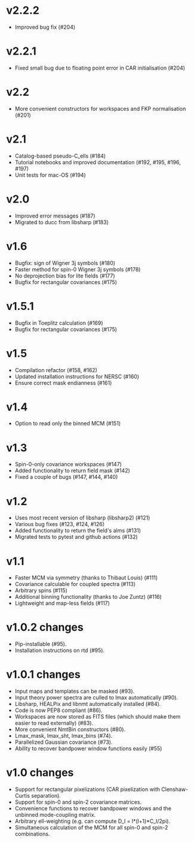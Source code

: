 # v2.2.2
- Improved bug fix (#204)

# v2.2.1
- Fixed small bug due to floating point error in CAR initialisation (#204)

# v2.2
- More convenient constructors for workspaces and FKP normalisation (#201)

# v2.1
- Catalog-based pseudo-C_ells (#184)
- Tutorial notebooks and improved documentation (#192, #195, #196, #197)
- Unit tests for mac-OS (#194)

# v2.0
- Improved error messages (#187)
- Migrated to ducc from libsharp (#183)

# v1.6
- Bugfix: sign of Wigner 3j symbols (#180)
- Faster method for spin-0 Wigner 3j symbols (#178)
- No deprojection bias for lite fields (#177)
- Bugfix for rectangular covariances (#175)

# v1.5.1
- Bugfix in Toeplitz calculation (#169)
- Bugfix for rectangular covariances (#175)

# v1.5
- Compilation refactor (#158, #162)
- Updated installation instructions for NERSC (#160)
- Ensure correct mask endianness (#161)

# v1.4
- Option to read only the binned MCM (#151)

# v1.3
- Spin-0-only covariance workspaces (#147)
- Added functionality to return field mask (#142)
- Fixed a couple of bugs (#147, #144, #140)

# v1.2
- Uses most recent version of libsharp (libsharp2) (#121)
- Various bug fixes (#123, #124, #126)
- Added functionality to return the field's alms (#131)
- Migrated tests to pytest and github actions (#132)

# v1.1
- Faster MCM via symmetry (thanks to Thibaut Louis) (#111)
- Covariance calculable for coupled spectra (#113)
- Arbitrary spins (#115)
- Additional binning functionality (thanks to Joe Zuntz) (#116)
- Lightweight and map-less fields (#117)

# v1.0.2 changes
- Pip-installable (#95).
- Installation instructions on rtd (#95).

# v1.0.1 changes
- Input maps and templates can be masked (#93).
- Input theory power spectra are culled to lmax automatically (#90).
- Libsharp, HEALPix and libnmt automatically installed (#84).
- Code is now PEP8 compliant (#86).
- Workspaces are now stored as FITS files (which should make them easier to read externally) (#83).
- More convenient NmtBin constructors (#80).
- Lmax_mask, lmax_sht, lmax_bins (#74).
- Parallelized Gaussian covariance (#73).
- Ability to recover bandpower window functions easily (#55)


# v1.0 changes
- Support for rectangular pixelizations (CAR pixelization with Clenshaw-Curtis separation).
- Support for spin-0 and spin-2 covariance matrices.
- Convenience functions to recover bandpower windows and the unbinned mode-coupling matrix.
- Arbitrary ell-weighting (e.g. can compute D_l = l*(l+1)*C_l/2pi).
- Simultaneous calculation of the MCM for all spin-0 and spin-2 combinations.
